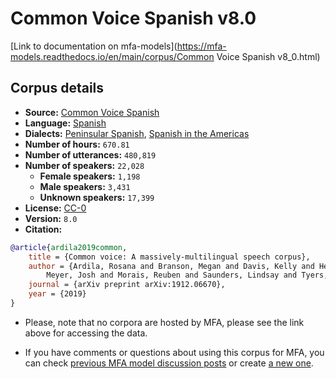 
# Common Voice Spanish v8.0

[Link to documentation on mfa-models](https://mfa-models.readthedocs.io/en/main/corpus/Common Voice Spanish v8_0.html)

## Corpus details

- **Source:** [Common Voice Spanish](https://voice.mozilla.org/en/datasets)
- **Language:** [Spanish](https://en.wikipedia.org/wiki/Spanish_language)
- **Dialects:** [Peninsular Spanish](https://en.wikipedia.org/wiki/Peninsular_Spanish), [Spanish in the Americas](https://en.wikipedia.org/wiki/Spanish_language_in_the_Americas)
- **Number of hours:** `670.81`
- **Number of utterances:** `480,819`
- **Number of speakers:** `22,028`
  - **Female speakers:** `1,198`
  - **Male speakers:** `3,431`
  - **Unknown speakers:** `17,399`
- **License:** [CC-0](https://creativecommons.org/publicdomain/zero/1.0/)
- **Version:** `8.0`
- **Citation:**
```bibtex
@article{ardila2019common,
	title = {Common voice: A massively-multilingual speech corpus},
	author = {Ardila, Rosana and Branson, Megan and Davis, Kelly and Henretty, Michael and Kohler, Michael and
		Meyer, Josh and Morais, Reuben and Saunders, Lindsay and Tyers, Francis M and Weber, Gregor},
	journal = {arXiv preprint arXiv:1912.06670},
	year = {2019}
}

```

- Please, note that no corpora are hosted by MFA, please see the link above for accessing the data.

- If you have comments or questions about using this corpus for MFA, you can check [previous MFA model discussion posts](https://github.com/MontrealCorpusTools/mfa-models/discussions?discussions_q=Common+Voice+Spanish+v8.0) or create [a new one](https://github.com/MontrealCorpusTools/mfa-models/discussions/new).
